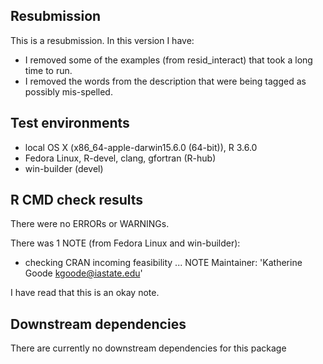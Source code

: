 ## Resubmission
This is a resubmission. In this version I have:

* I removed some of the examples (from resid_interact) that took a long time to run.
* I removed the words from the description that were being tagged as possibly mis-spelled.

## Test environments
* local OS X (x86_64-apple-darwin15.6.0 (64-bit)), R 3.6.0
* Fedora Linux, R-devel, clang, gfortran (R-hub)
* win-builder (devel)

## R CMD check results
There were no ERRORs or WARNINGs. 

There was 1 NOTE (from Fedora Linux and win-builder):

* checking CRAN incoming feasibility ... NOTE
Maintainer: 'Katherine Goode <kgoode@iastate.edu>'

I have read that this is an okay note.

## Downstream dependencies
There are currently no downstream dependencies for this package